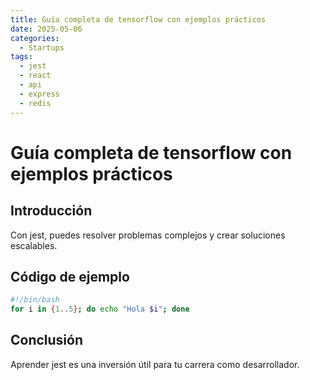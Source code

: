 ```yaml
---
title: Guía completa de tensorflow con ejemplos prácticos
date: 2025-05-06
categories:
  - Startups
tags:
  - jest
  - react
  - api
  - express
  - redis
---
```


# Guía completa de tensorflow con ejemplos prácticos

## Introducción

Con jest, puedes resolver problemas complejos y crear soluciones escalables.

## Código de ejemplo

```bash
#!/bin/bash
for i in {1..5}; do echo "Hola $i"; done
```

## Conclusión

Aprender jest es una inversión útil para tu carrera como desarrollador.